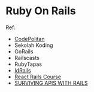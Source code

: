 # Ruby On Rails

Ref:

* [CodePolitan](https://www.codepolitan.com/) 
* Sekolah Koding
* GoRails 
* Railscasts 
* RubyTapas
* [IdRails](http://idrails.com/)
* [React Rails Course](https://learnetto.com/tutorials/quick-introduction-to-key-react-concepts)
* [SURVIVING APIS WITH RAILS](http://railsapis.codeschool.com/levels/1)